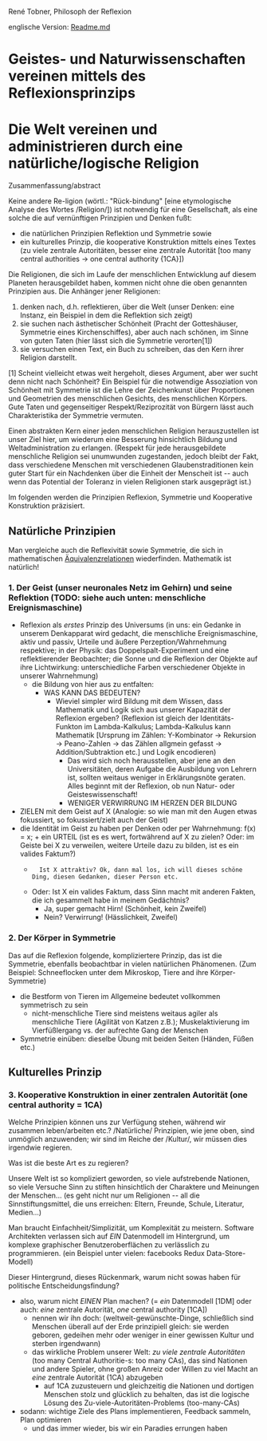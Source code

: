 René Tobner, Philosoph der Reflexion

englische Version: [Readme.md](Readme.md)

# Geistes- und Naturwissenschaften vereinen mittels des Reflexionsprinzips
# Die Welt vereinen und administrieren durch eine natürliche/logische Religion

Zusammenfassung/abstract

Keine andere Re-ligion (wörtl.: "Rück-bindung" [eine etymologische Analyse des Wortes /Religion/]) ist notwendig für eine Gesellschaft, als eine solche die auf vernünftigen Prinzipien und Denken fußt:
- die natürlichen Prinzipien Reflektion und Symmetrie sowie
- ein kulturelles Prinzip, die kooperative Konstruktion mittels eines Textes (zu viele zentrale Autoritäten, besser eine zentrale Autorität [too many central authorities -> one central authority {1CA}])

Die Religionen, die sich im Laufe der menschlichen Entwicklung auf diesem Planeten herausgebildet haben, kommen nicht ohne die oben genannten Prinzipien aus. Die Anhänger jener Religionen:
1. denken nach, d.h. reflektieren, über die Welt (unser Denken: eine Instanz, ein Beispiel in dem die Reflektion sich zeigt)
2. sie suchen nach ästhetischer Schönheit (Pracht der Gotteshäuser, Symmetrie eines Kirchenschiffes), aber auch nach schönen, im Sinne von guten Taten (hier lässt sich die Symmetrie verorten[1])
3. sie versuchen einen Text, ein Buch zu schreiben, das den Kern ihrer Religion darstellt.

[1] Scheint vielleicht etwas weit hergeholt, dieses Argument, aber wer sucht denn nicht nach Schönheit? Ein Beispiel für die notwendige Assoziation von Schönheit mit Symmetrie ist die Lehre der Zeichenkunst über Proportionen und Geometrien des menschlichen Gesichts, des menschlichen Körpers. Gute Taten und gegenseitiger Respekt/Reziprozität von Bürgern lässt auch Charakteristika der Symmetrie vermuten.

Einen abstrakten Kern einer jeden menschlichen Religion herauszustellen ist unser Ziel hier, um wiederum eine Besserung hinsichtlich Bildung und Weltadministration zu erlangen. (Respekt für jede herausgebildete menschliche Religion sei unumwunden zugestanden, jedoch bleibt der Fakt, dass verschiedene Menschen mit verschiedenen Glaubenstraditionen kein guter Start für ein Nachdenken über die Einheit der Menscheit ist -- auch wenn das Potential der Toleranz in vielen Religionen stark ausgeprägt ist.)

Im folgenden werden die Prinzipien Reflexion, Symmetrie und Kooperative Konstruktion präzisiert.

## Natürliche Prinzipien
Man vergleiche auch die Reflexivität sowie Symmetrie, die sich in mathematischen [Äquivalenzrelationen](https://en.wikipedia.org/wiki/Equivalence_relation) wiederfinden. Mathematik ist natürlich!

### 1. Der Geist (unser neuronales Netz im Gehirn) und seine Reflektion (TODO: siehe auch unten: menschliche Ereignismaschine)

- Reflexion als *erstes* Prinzip des Universums (in uns: ein Gedanke in unserem Denkapparat wird gedacht, die menschliche Ereignismaschine, aktiv und passiv, Urteile und äußere Perzeption/Wahrnehmung respektive; in der Physik: das Doppelspalt-Experiment und eine reflektierender Beobachter; die Sonne und die Reflexion der Objekte auf ihre Lichtwirkung: unterschiedliche Farben verschiedener Objekte in unserer Wahrnehmung)
  - die Bildung von hier aus zu entfalten:
    - WAS KANN DAS BEDEUTEN?
      - Wieviel simpler wird Bildung mit dem Wissen, dass Mathematik und Logik sich aus unserer Kapazität der Reflexion ergeben? (Reflexion ist gleich der Identitäts-Funkton im Lambda-Kalkulus; Lambda-Kalkulus kann Mathematik [Ursprung im Zählen: Y-Kombinator -> Rekursion -> Peano-Zahlen -> das Zählen allgmein gefasst -> Addition/Subtraktion etc.] und Logik encodieren)
        - Das wird sich noch herausstellen, aber jene an den Universitäten, deren Aufgabe die Ausbildung von Lehrern ist, sollten weitaus weniger in Erklärungsnöte geraten. Alles beginnt mit der Reflexion, ob nun Natur- oder Geisteswissenschaft!
        - WENIGER VERWIRRUNG IM HERZEN DER BILDUNG
- ZIELEN mit dem Geist auf X (Analogie: so wie man mit den Augen etwas fokussiert, so fokussiert/zielt auch der Geist)
- die Identität im Geist zu haben per Denken oder per Wahrnehmung: f(x) = x; + ein URTEIL (ist es es wert, fortwährend auf X zu zielen? Oder: im Geiste bei X zu verweilen, weitere Urteile dazu zu bilden, ist es ein valides Faktum?)
  -       Ist X attraktiv? Ok, dann mal los, ich will dieses schöne Ding, diesen Gedanken, dieser Person etc.
  - Oder: Ist X ein valides Faktum, dass Sinn macht mit anderen Fakten, die ich gesammelt habe in meinem Gedächtnis?
    - Ja, super gemacht Hirn! (Schönheit,    kein Zweifel)
    - Nein? Verwirrung!       (Hässlichkeit,      Zweifel)

### 2. Der Körper in Symmetrie
Das auf die Reflexion folgende, kompliziertere Prinzip, das ist die Symmetrie, ebenfalls beobachtbar in vielen natürlichen Phänomenen. (Zum Beispiel: Schneeflocken unter dem Mikroskop, Tiere and ihre Körper-Symmetrie)
- die Bestform von Tieren im Allgemeine bedeutet vollkommen symmetrisch zu sein
  - nicht-menschliche Tiere sind meistens weitaus agiler als menschliche Tiere (Agilität von Katzen z.B.); Muskelaktivierung im Vierfüßlergang vs. der aufrechte Gang der Menschen
- Symmetrie einüben: dieselbe Übung mit beiden Seiten (Händen, Füßen etc.)

## Kulturelles Prinzip

### 3. Kooperative Konstruktion in einer zentralen Autorität (one central authority = 1CA)

Welche Prinzipien können uns zur Verfügung stehen, während wir zusammen leben/arbeiten etc.? /Natürliche/ Prinzipien, wie jene oben, sind unmöglich anzuwenden; wir sind im Reiche der /Kultur/, wir müssen dies irgendwie regieren.

Was ist die beste Art es zu regieren?

Unsere Welt ist so kompliziert geworden, so viele aufstrebende Nationen, so viele Versuche Sinn zu stiften hinsichtlich der Charaktere und Meinungen der Menschen... (es geht nicht nur um Religionen -- all die Sinnstiftungsmittel, die uns erreichen: Eltern, Freunde, Schule, Literatur, Medien...)

Man braucht Einfachheit/Simplizität, um Komplexität zu meistern. Software Architekten verlassen sich auf *EIN* Datenmodell im Hintergrund, um komplexe graphischer Benutzeroberflächen zu verlässlich zu programmieren. (ein Beispiel unter vielen: facebooks Redux Data-Store-Modell)

Dieser Hintergrund, dieses Rückenmark, warum nicht sowas haben für politische Entscheidungsfindung?

- also, warum nicht *EINEN* Plan machen? (= *ein* Datenmodell [1DM] oder auch: *eine* zentrale Autorität, *one* central authority [1CA])
  - nennen wir ihn doch: [](world-wide-wished-for-things.md) (weltweit-gewünschte-Dinge, schließlich sind Menschen überall auf der Erde prinzipiell gleich: sie werden geboren, gedeihen mehr oder weniger in einer gewissen Kultur und sterben irgendwann)
  - das wirkliche Problem unserer Welt: *zu viele zentrale Autoritäten* (too many Central Authoritie-s: too many CAs), das sind Nationen und andere Spieler, ohne großen Anreiz oder Willen zu viel Macht an *eine* zentrale Autorität (1CA) abzugeben
    - auf 1CA zuzusteuern und gleichzeitig die Nationen und dortigen Menschen stolz und glücklich zu behalten, das ist die logische Lösung des Zu-viele-Autoritäten-Problems (too-many-CAs)
- sodann: wichtige Ziele des Plans implementieren, Feedback sammeln, Plan optimieren
  - und das immer wieder, bis wir ein Paradies errungen haben
